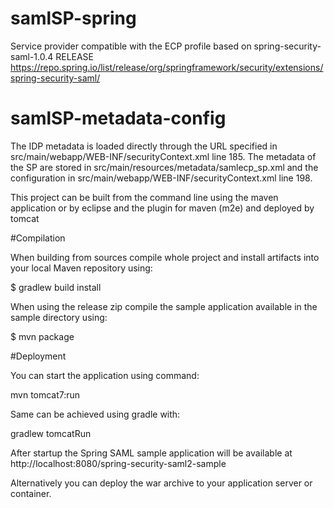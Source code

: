 # samlSP-spring
Service provider compatible with the ECP profile based on spring-security-saml-1.0.4 RELEASE  https://repo.spring.io/list/release/org/springframework/security/extensions/spring-security-saml/

# samlSP-metadata-config
The IDP metadata is loaded directly through the URL specified in src/main/webapp/WEB-INF/securityContext.xml line 185.
The metadata of the SP are stored in src/main/resources/metadata/samlecp_sp.xml and the configuration in src/main/webapp/WEB-INF/securityContext.xml line 198.

This project can be built from the command line using the maven application or by eclipse and the plugin for maven (m2e) and deployed by tomcat

#Compilation

When building from sources compile whole project and install artifacts into your local Maven repository using:

$ gradlew build install

When using the release zip compile the sample application available in the sample directory using:

$ mvn package

#Deployment

You can start the application using command:

mvn tomcat7:run

Same can be achieved using gradle with:

gradlew tomcatRun

After startup the Spring SAML sample application will be available at http://localhost:8080/spring-security-saml2-sample

Alternatively you can deploy the war archive to your application server or container.
